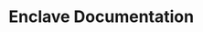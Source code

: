 # Enclave Documentation

<!--- 
This guide will show you how to use Enclave to seamlessly connect your devices, systems, virtual machines and containers together on any infrastructure with secure private networks that just work. --->

<!--- ![Placeholder](https://via.placeholder.com/680x360) --->

